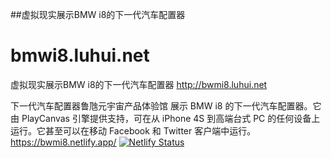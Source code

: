 ##虚拟现实展示BMW i8的下一代汽车配置器

# bmwi8.luhui.net
虚拟现实展示BMW i8的下一代汽车配置器
http://bwmi8.luhui.net

下一代汽车配置器鲁虺元宇宙产品体验馆
展示 BMW i8 的下一代汽车配置器。它由 PlayCanvas 引擎提供支持，可在从 iPhone 4S 到高端台式 PC 的任何设备上运行。它甚至可以在移动 Facebook 和 Twitter 客户端中运行。
https://bwmi8.netlify.app/
[![Netlify Status](https://api.netlify.com/api/v1/badges/5cb4522f-01d2-4bfb-b2d3-36d80dbf032e/deploy-status)](https://app.netlify.com/sites/bwmi8/deploys)







